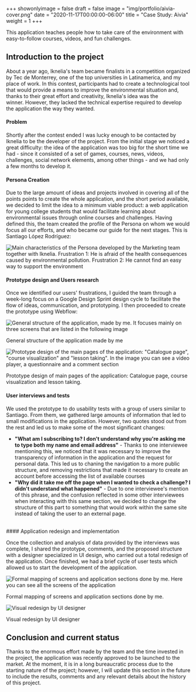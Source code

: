 +++
showonlyimage = false
draft = false
image = "img/portfolio/aivia-cover.png"
date = "2020-11-17T00:00:00-06:00"
title = "Case Study: Aivia"
weight = 1
+++

This application teaches people how to take care of the environment with easy-to-follow courses, videos, and fun challenges.

<!--more-->
## Introduction to the project

About a year ago, Iknelia's team became finalists in a competition organized by Tec de Monterrey, one of the top universities in Latinamerica, and my place of work. In this contest, participants had to create a technological tool that would provide a means to improve the environmental situation and, thanks to their great effort and creativity, Iknelia's idea was the winner. However, they lacked the technical expertise required to develop the application the way they wanted.

#### Problem

Shortly after the contest ended I was lucky enough to be contacted by Iknelia to be the developer of the project. From the initial stage we noticed a great difficulty: the idea of the application was too big for the short time we had - since it consisted of a set of games, courses, news, videos, challenges, social network elements, among other things - and we had only a few months to develop it.

#### Persona Creation

Due to the large amount of ideas and projects involved in covering all of the points points to create the whole application, and the short period available, we decided to limit the idea to a minimum viable product: a web application for young college students that would facilitate learning about environmental issues through online courses and challenges. Having defined this, the team created the profile of the Persona on whom we would focus all our efforts, and who became our guide for the next stages. This is Santiago López Rodríguez:

![Main characteristics of the Persona developed by the Marketing team together with Iknelia. Frustration 1: He is afraid of the health consequences caused by environmental pollution. Frustration 2: He cannot find an easy way to support the environment](/img/portfolio/aivia/01-persona.png)


#### Prototype design and Users research

Once we identified our users' frustrations, I guided the team through a week-long focus on a Google Design Sprint design cycle to facilitate the flow of ideas, communication, and prototyping. I then proceeded to create the prototype using Webflow:

![General structure of the application, made by me. It focuses mainly on three screens that are listed in the following image](/img/portfolio/aivia/02-mapa.png)

General structure of the application made by me

![Prototype design of the main pages of the application: "Catalogue page", "course visualization" and "lesson taking". In the image you can see a video player, a questionnaire and a comment section](/img/portfolio/aivia/03-prototype.png)

Prototype design of main pages of the application: Catalogue page, course visualization and lesson taking.

#### User interviews and tests

We used the prototype to do usability tests with a group of users similar to Santiago. From them, we gathered large amounts of information that led to small modifications in the application. However, two quotes stood out from the rest and led us to make some of the most significant changes:

- **"What am I subscribing to? I don't understand why you're asking me to type both my name and email address"** - Thanks to one interviewee mentioning this, we noticed that it was necessary to improve the transparency of information in the application and the request for personal data. This led us to chaning the navigation to a more public structure, and removing restrictions that made it necessary to create an account before accessing the list of available courses
- **"Why did it take me off the page when I wanted to check a challenge? I didn't understand what happened"** - Due to one interviewee's mention of this phrase, and the confusion reflected in some other interviewees when interacting with this same section, we decided to change the structure of this part to something that would work within the same site instead of taking the user to an external page.


<br />
#### Application redesign and implementation

Once the collection and analysis of data provided by the interviews was complete, I shared the prototype, comments, and the proposed structure with a designer specialized in UI design, who carried out a total redesign of the application. Once finished, we had a brief cycle of user tests which allowed us to start the development of the application.

![Formal mapping of screens and application sections done by me. Here you can see all the screens of the application](/img/portfolio/aivia/04-mapa-2.png)

Formal mapping of screens and application sections done by me.

![Visual redesign by UI designer](/img/portfolio/aivia/05-redisenio.png)

Visual redesign by UI designer

## Conclusion and current status

Thanks to the enormous effort made by the team and the time invested in the project, the application was recently approved to be launched to the market. At the moment, it is in a long bureaucratic process due to the starting nature of the project; however, I will update this section in the future to include the results, comments and any relevant details about the history of this project.
